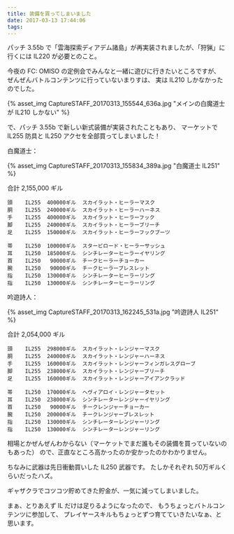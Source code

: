 ```yaml
---
title: 装備を買ってしまいました
date: 2017-03-13 17:44:06
tags:
---
```

パッチ 3.55b で「雲海探索ディアデム諸島」が再実装されましたが、「狩猟」に行くには IL220 が必要とのこと。

今夜の FC: OMISO の定例会でみんなと一緒に遊びに行きたいところですが、
ぜんぜんバトルコンテンツに行っていないまりすは、
実は IL210 しかなかったのでした。

{% asset_img CaptureSTAFF_20170313_155544_636a.jpg "メインの白魔道士が IL210 しかない" %}

で、パッチ 3.55b で新しい新式装備が実装されたこともあり、
マーケットで IL255 防具と IL250 アクセを全部買ってしまいました！


白魔道士：

{% asset_img CaptureSTAFF_20170313_155834_389a.jpg "白魔道士 IL251" %}

合計 2,155,000 ギル

```
頭    IL255  400000ギル  スカイラット・ヒーラーマスク
胴    IL255  240000ギル  スカイラット・ヒーラーハーネス
手    IL255  400000ギル  スカイラット・ヒーラーフック
脚    IL255  240000ギル  スカイラット・ヒーラーブリーチ
足    IL255  150000ギル  スカイラット・ヒーラーフックブーツ
 
帯    IL250  100000ギル  スタービロード・ヒーラーサッシュ
耳    IL250  185000ギル  シンチレーターヒーラーイヤリング
首    IL250   90000ギル  チークヒーラーチョーカー
腕    IL250   90000ギル  チークヒーラーブレスレット
指    IL250  130000ギル  シンチレーターヒーラーリング
指    IL250  130000ギル  シンチレーターヒーラーリング
```

吟遊詩人：

{% asset_img CaptureSTAFF_20170313_162245_531a.jpg "吟遊詩人 IL251" %}

合計 2,054,000 ギル

```
頭    IL255  298000ギル  スカイラット・レンジャーマスク
胴    IL255  240000ギル  スカイラット・レンジャーハーネス
手    IL255  160000ギル  スカイラット・レンジャーフィンガレスグローブ
脚    IL255  238000ギル  スカイラット・レンジャーブリーチ
足    IL255  160000ギル  スカイラット・レンジャーアイアンクラッド
 
帯    IL250  170000ギル  ヘヴィアロイ・レンジャータセット
耳    IL250  238000ギル  シンチレーターレンジャーイヤリング
首    IL250   90000ギル  チークレンジャーチョーカー
腕    IL250  200000ギル  チークレンジャーブレスレット
指    IL250  130000ギル  シンチレーターレンジャーリング
指    IL250  130000ギル  シンチレーターレンジャーリング
```

相場とかぜんぜんわからない（マーケットでまだ誰もその装備を買っていないのもあった）
ので、正直なところ高かったのか安かったのかわかりません。

ちなみに武器は先日衝動買いした IL250 武器です。
たしかそれぞれ 50万ギルくらいだったハズ。

ギャザクラでコツコツ貯めてきた貯金が、一気に減ってしまいました。

まぁ、とりあえず IL だけは足りるようになったので、
もうちょっとバトルコンテンツに参加して、
プレイヤースキルもちょっとずつ育てていきたいなぁ、と思います。
